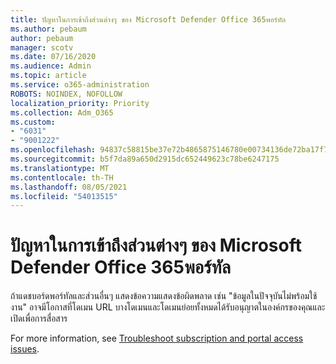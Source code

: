 ```yaml
---
title: ปัญหาในการเข้าถึงส่วนต่างๆ ของ Microsoft Defender Office 365พอร์ทัล
ms.author: pebaum
author: pebaum
manager: scotv
ms.date: 07/16/2020
ms.audience: Admin
ms.topic: article
ms.service: o365-administration
ROBOTS: NOINDEX, NOFOLLOW
localization_priority: Priority
ms.collection: Adm_O365
ms.custom:
- "6031"
- "9001222"
ms.openlocfilehash: 94837c58815be37e72b4865875146780e00734136de72ba17f758b704a6aa3a0
ms.sourcegitcommit: b5f7da89a650d2915dc652449623c78be6247175
ms.translationtype: MT
ms.contentlocale: th-TH
ms.lasthandoff: 08/05/2021
ms.locfileid: "54013515"
---
```

# <a name="issues-accessing-sections-of-microsoft-defender-for-office-365-portal"></a>ปัญหาในการเข้าถึงส่วนต่างๆ ของ Microsoft Defender Office 365พอร์ทัล

ถ้าแดชบอร์ดพอร์ทัลและส่วนอื่นๆ แสดงข้อความแสดงข้อผิดพลาด เช่น "ข้อมูลในปัจจุบันไม่พร้อมใช้งาน" อาจมีโอกาสที่โดเมน URL บางโดเมนและโดเมนย่อยทั้งหมดได้รับอนุญาตในองค์กรของคุณและเปิดเพื่อการสื่อสาร 

For more information, see [Troubleshoot subscription and portal access issues](/windows/security/threat-protection/microsoft-defender-atp/troubleshoot-onboarding-error-messages#data-currently-isnt-available-on-some-sections-of-the-portal).
